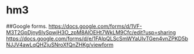 # hm3
##Google forms.
https://docs.google.com/forms/d/1VF-M3T2GpDjny6IySpwjH3O_zpM8AlOEHt7WkLM9Cfc/edit?usp=sharing
https://docs.google.com/forms/d/e/1FAIpQLScSmWYaUIvTGen4vnZPKD5bNJJV4awLqQHZjuSNroXfQnZHKg/viewform
